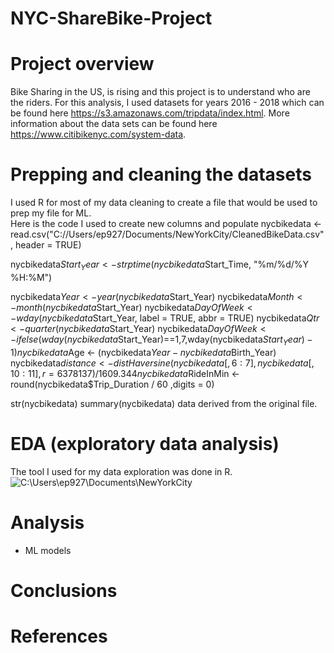 # NYC-ShareBike-Project

# Project overview
Bike Sharing in the US, is rising and this project is to understand who are the riders. For this analysis, I used datasets for years 2016 - 2018 which can be found here https://s3.amazonaws.com/tripdata/index.html. More information about the data sets can be found here https://www.citibikenyc.com/system-data.   

# Prepping and cleaning the datasets
I used R for most of my data cleaning to create a file that would be used to prep my file for ML.  
Here is the code I used to create new columns and populate nycbikedata <- read.csv("C://Users/ep927/Documents/NewYorkCity/CleanedBikeData.csv", header = TRUE)


nycbikedata$Start_Year <- strptime(nycbikedata$Start_Time, "%m/%d/%Y %H:%M")

nycbikedata$Year <- year(nycbikedata$Start_Year)
nycbikedata$Month <- month(nycbikedata$Start_Year)
nycbikedata$DayOfWeek <- wday(nycbikedata$Start_Year, label = TRUE, abbr = TRUE)
nycbikedata$Qtr <- quarter(nycbikedata$Start_Year)
nycbikedata$DayOfWeek <- ifelse(wday(nycbikedata$Start_Year)==1,7,wday(nycbikedata$Start_Year)-1)
nycbikedata$Age <- (nycbikedata$Year - nycbikedata$Birth_Year)
nycbikedata$distance <-distHaversine(nycbikedata[,6:7], nycbikedata[,10:11],r=6378137) / 1609.344
nycbikedata$RideInMin <- round(nycbikedata$Trip_Duration / 60 ,digits = 0)


str(nycbikedata)
summary(nycbikedata) data derived from the original file.


# EDA (exploratory data analysis)
The tool I used for my data exploration was done in R.
![C:\Users\ep927\Documents\NewYorkCity]()



# Analysis

* ML models

# Conclusions


# References
